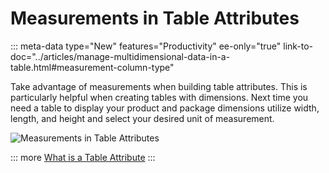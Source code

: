 # Measurements in Table Attributes
::: meta-data type="New" features="Productivity" ee-only="true" link-to-doc="../articles/manage-multidimensional-data-in-a-table.html#measurement-column-type"

Take advantage of measurements when building table attributes. This is particularly helpful when creating tables with dimensions. Next time you need a table to display your product and package dimensions utilize width, length, and height and select your desired unit of measurement.

![Measurements in Table Attributes](../img/MeasurementsinTA.png)

::: more
[What is a Table Attribute](../articles/manage-multidimensional-data-in-a-table.html)
:::
